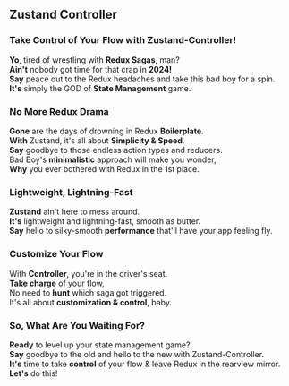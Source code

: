 
## Zustand Controller

### Take Control of Your Flow with Zustand-Controller!

**Yo**, tired of wrestling with  **Redux Sagas**, man?  
**Ain't**  nobody got time for that crap in  **2024!**  
**Say**  peace out to the Redux headaches and take this bad boy for a spin.  
**It's**  simply the GOD of  **State Management**  game.

  

### No More Redux Drama

**Gone**  are the days of drowning in Redux  **Boilerplate**.  
**With**  Zustand, it's all about  **Simplicity & Speed**.  
**Say**  goodbye to those endless action types and reducers.  
Bad Boy's  **minimalistic**  approach will make you wonder,  
**Why**  you ever bothered with Redux in the 1st place.

  

### Lightweight, Lightning-Fast

**Zustand**  ain't here to mess around.  
**It's**  lightweight and lightning-fast, smooth as butter.  
**Say**  hello to silky-smooth  **performance**  that'll have your app feeling fly.

  

### Customize Your Flow

With  **Controller**, you're in the driver's seat.  
**Take charge**  of your flow,  
No need to  **hunt**  which saga got triggered.  
It's all about  **customization & control**, baby.

  

### So, What Are You Waiting For?

**Ready**  to level up your state management game?  
**Say**  goodbye to the old and hello to the new with Zustand-Controller.  
**It's**  time to take  **control**  of your flow & leave Redux in the rearview mirror.  
**Let's**  do this!

